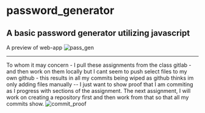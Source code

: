 # password_generator
A basic password generator utilizing javascript
--------------------------------------------------
A preview of web-app
![pass_gen](https://user-images.githubusercontent.com/67348654/108678675-05c8a100-74b1-11eb-85fe-3cf832e7d2af.jpg)

























--------------------------------------------------
To whom it may concern - I pull these assignments from the class gitlab - and then work on them locally but I cant seem to push select files to my own github - this results in all my commits being wiped as github thinks im only adding files manually -- I just want to show proof that I am commiting as I progress with sections of the assignment. The next assignment, I will work on creating a repository first and then work from that so that all my commits show.
![commit_proof](https://user-images.githubusercontent.com/67348654/108677866-e8df9e00-74af-11eb-801b-acdc277fcef7.jpg)
